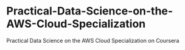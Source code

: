 # Practical-Data-Science-on-the-AWS-Cloud-Specialization
Practical Data Science on the AWS Cloud Specialization on Coursera
